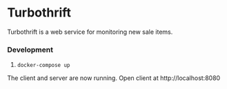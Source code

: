 # Turbothrift

Turbothrift is a web service for monitoring new sale items.

### Development

1. `docker-compose up`

The client and server are now running. Open client at http://localhost:8080
